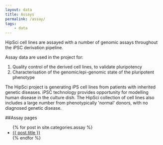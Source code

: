 ```yaml
---
layout: data
title: Assays
permalink: /assay/
tags:
    - data
---
```


HipSci cell lines are assayed with a number of genomic assays throughout the iPSC derivation pipeline.

Assay data are used in the project for:

1. Quality control of the derived cell lines, to validate pluripotency
2. Characterisation of the genomic/epi-genomic state of the pluripotent phenotype

The HipSci project is generating iPS cell lines from patients with inherited genetic diseases.
iPSC technology provides opportunity for modelling human disease in the culture dish.
The HipSci collection of cell lines also includes a large number from phenotypically 'normal' donors, with no diagnosed genetic disease.

##Assay pages

<ul>
{% for post in site.categories.assay %}
<li> <a href="{{ post.url | prepend: site.baseurl }}">{{ post.title }}</a></li>
{% endfor %}
</ul>
